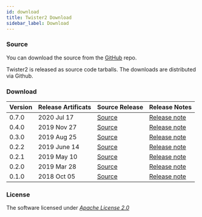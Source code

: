 ```yaml
---
id: download
title: Twister2 Download
sidebar_label: Download
---
```


### Source

You can download the source from the [GitHub](https://github.com/DSC-SPIDAL/twister2) repo.

Twister2 is released as source code tarballs. The downloads are distributed via Github.

### Download

| Version | Release Artificats | Source Release | Release Notes |
| :--- | :--- | :--- | :--- |
| 0.7.0 | 2020 Jul 17 | [Source](https://github.com/DSC-SPIDAL/twister2/releases) | [Release note](release/twister2_release_0_5_0.md) |
| 0.4.0 | 2019 Nov 27 | [Source](https://github.com/DSC-SPIDAL/twister2/releases) | [Release note](release/twister2_release_0_4_0.md) |
| 0.3.0 | 2019 Aug 25 | [Source](https://github.com/DSC-SPIDAL/twister2/releases) | [Release note](release/twister2_release_0_3_0.md) |
| 0.2.2 | 2019 June 14 |[Source](https://github.com/DSC-SPIDAL/twister2/releases) | [Release note](release/twister2_release_0_2_2.md) |
| 0.2.1 | 2019 May 10 | [Source](https://github.com/DSC-SPIDAL/twister2/releases) | [Release note](release/twister2_release_0_2_1.md) |
| 0.2.0 | 2019 Mar 28 | [Source](https://github.com/DSC-SPIDAL/twister2/releases) | [Release note](release/twister2_release_0_2_0.md) |
| 0.1.0 | 2018 Oct 05 | [Source](https://github.com/DSC-SPIDAL/twister2/releases) | [Release note](release/twister2_release_0_1_0.md) |

### License 

The software licensed under [_Apache License 2.0_](https://www.apache.org/licenses/LICENSE-2.0)

